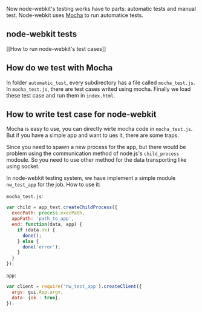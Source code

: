 Now node-webkit's testing works have to parts: automatic tests and manual test. Node-webkit uses [Mocha](http://visionmedia.github.io/mocha/) to run automatice tests.

## node-webkit tests

[[How to run node-webkit's test cases]]

## How do we test with Mocha

In folder `automatic_test`, every subdirectory has a file called `mocha_test.js`. In `mocha_test.js`, there are test cases writed using mocha. Finally we load these test case and run them in `index.html`.

## How to write test case for node-webkit

Mocha is easy to use, you can directly wirte mocha code in `mocha_test.js`. But if you have a simple app and want to ues it, there are some traps.

Since you need to spawn a new process for the app, but there would be problem using the communication method of node.js's `child_process` modoule. So you need to use other method for the data transporting like using socket.

In node-webkit testing system, we have implement a simple module `nw_test_app` for the job. How to use it:

`mocha_test.js`:

```javascript
var child = app_test.createChildProcess({
  execPath: process.execPath,
  appPath: 'path_to_app',
  end: function(data, app) {
    if (data.ok) {
      done();
    } else {
      done('error');
    }
  }
});
```

`app`:

```javascript
var client = require('nw_test_app').createClient({
  argv: gui.App.argv,
  data: {ok : true},
});
```


